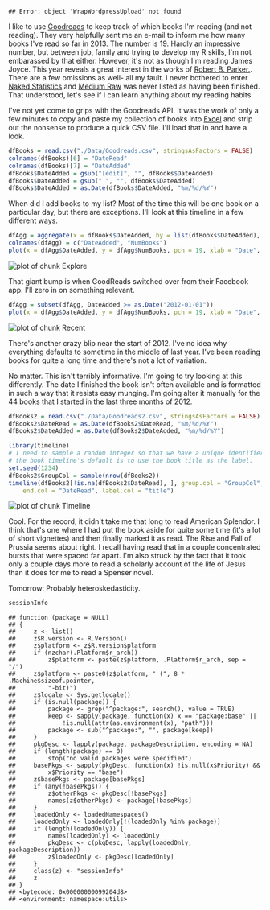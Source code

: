 
```
## Error: object 'WrapWordpressUpload' not found
```

I like to use [Goodreads](www.goodreads.com) to keep track of which books I'm reading (and not reading). They very helpfully sent me an e-mail to inform me how many books I've read so far in 2013. The number is 19. Hardly an impressive number, but between job, family and trying to develop my R skills, I'm not embarassed by that either. However, it's not as though I'm reading James Joyce. This year reveals a great interest in the works of [Robert B. Parker.](https://www.goodreads.com/author/show/397.Robert_B_Parker). There are a few omissions as well- all my fault. I never bothered to enter [Naked Statistics](https://www.goodreads.com/book/show/13707560-naked-statistics?from_search=true) and [Medium Raw](https://www.goodreads.com/book/show/7324659-medium-raw?from_search=true) was never listed as having been finished. That understood, let's see if I can learn anything about my reading habits.

I've not yet come to grips with the Goodreads API. It was the work of only a few minutes to copy and paste my collection of books into [Excel](http://www.r-bloggers.com/excel-fanaticism-and-r/) and strip out the nonsense to produce a quick CSV file. I'll load that in and have a look.

```r
dfBooks = read.csv("./Data/Goodreads.csv", stringsAsFactors = FALSE)
colnames(dfBooks)[6] = "DateRead"
colnames(dfBooks)[7] = "DateAdded"
dfBooks$DateAdded = gsub("[edit]", "", dfBooks$DateAdded)
dfBooks$DateAdded = gsub(" ", "", dfBooks$DateAdded)
dfBooks$DateAdded = as.Date(dfBooks$DateAdded, "%m/%d/%Y")
```


When did I add books to my list? Most of the time this will be one book on a particular day, but there are exceptions. I'll look at this timeline in a few different ways.


```r
dfAgg = aggregate(x = dfBooks$DateAdded, by = list(dfBooks$DateAdded), FUN = length)
colnames(dfAgg) = c("DateAdded", "NumBooks")
plot(x = dfAgg$DateAdded, y = dfAgg$NumBooks, pch = 19, xlab = "Date", ylab = "Number of books")
```

![plot of chunk Explore](figure/Explore.png) 


That giant bump is when GoodReads switched over from their Facebook app. I'll zero in on something relevant.


```r
dfAgg = subset(dfAgg, DateAdded >= as.Date("2012-01-01"))
plot(x = dfAgg$DateAdded, y = dfAgg$NumBooks, pch = 19, xlab = "Date", ylab = "Number of books")
```

![plot of chunk Recent](figure/Recent.png) 


There's another crazy blip near the start of 2012. I've no idea why everything defaults to sometime in the middle of last year. I've been reading books for quite a long time and there's not a lot of variation. 

No matter. This isn't terribly informative. I'm going to try looking at this differently. The date I finished the book isn't often available and is formatted in such a way that it resists easy munging. I'm going alter it manually for the 44 books that I started in the last three months of 2012.


```r
dfBooks2 = read.csv("./Data/Goodreads2.csv", stringsAsFactors = FALSE)
dfBooks2$DateRead = as.Date(dfBooks2$DateRead, "%m/%d/%Y")
dfBooks2$DateAdded = as.Date(dfBooks2$DateAdded, "%m/%d/%Y")

library(timeline)
# I need to sample a random integer so that we have a unique identifier for
# the book timeline's default is to use the book title as the label.
set.seed(1234)
dfBooks2$GroupCol = sample(nrow(dfBooks2))
timeline(dfBooks2[!is.na(dfBooks2$DateRead), ], group.col = "GroupCol", start.col = "DateAdded", 
    end.col = "DateRead", label.col = "title")
```

![plot of chunk Timeline](figure/Timeline.png) 


Cool. For the record, it didn't take me that long to read American Splendor. I think that's one where I had put the book aside for quite some time (it's a lot of short vignettes) and then finally marked it as read. The Rise and Fall of Prussia seems about right. I recall having read that in a couple concentrated bursts that were spaced far apart. I'm also struck by the fact that it took only a couple days more to read a scholarly account of the life of Jesus than it does for me to read a Spenser novel.

Tomorrow: Probably heteroskedasticity.


```r
sessionInfo
```

```
## function (package = NULL) 
## {
##     z <- list()
##     z$R.version <- R.Version()
##     z$platform <- z$R.version$platform
##     if (nzchar(.Platform$r_arch)) 
##         z$platform <- paste(z$platform, .Platform$r_arch, sep = "/")
##     z$platform <- paste0(z$platform, " (", 8 * .Machine$sizeof.pointer, 
##         "-bit)")
##     z$locale <- Sys.getlocale()
##     if (is.null(package)) {
##         package <- grep("^package:", search(), value = TRUE)
##         keep <- sapply(package, function(x) x == "package:base" || 
##             !is.null(attr(as.environment(x), "path")))
##         package <- sub("^package:", "", package[keep])
##     }
##     pkgDesc <- lapply(package, packageDescription, encoding = NA)
##     if (length(package) == 0) 
##         stop("no valid packages were specified")
##     basePkgs <- sapply(pkgDesc, function(x) !is.null(x$Priority) && 
##         x$Priority == "base")
##     z$basePkgs <- package[basePkgs]
##     if (any(!basePkgs)) {
##         z$otherPkgs <- pkgDesc[!basePkgs]
##         names(z$otherPkgs) <- package[!basePkgs]
##     }
##     loadedOnly <- loadedNamespaces()
##     loadedOnly <- loadedOnly[!(loadedOnly %in% package)]
##     if (length(loadedOnly)) {
##         names(loadedOnly) <- loadedOnly
##         pkgDesc <- c(pkgDesc, lapply(loadedOnly, packageDescription))
##         z$loadedOnly <- pkgDesc[loadedOnly]
##     }
##     class(z) <- "sessionInfo"
##     z
## }
## <bytecode: 0x00000000099204d8>
## <environment: namespace:utils>
```

